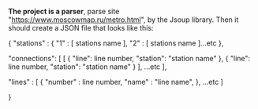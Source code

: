 **The project is a parser**,
parse site "https://www.moscowmap.ru/metro.html", by the Jsoup library.
Then it should create a JSON file that looks like this:

{
"stations" : {
"1" : [
stations name
],
"2" : [
stations name
]...etc
},

"connections": [
[
{
"line": line number,
"station": "station name"
},
{
"line": line number,
"station": "station name"
}
],  ...etc
],

"lines" : [
{
"number" : line number,
"name" : "line name",
}, ...etc
]

}